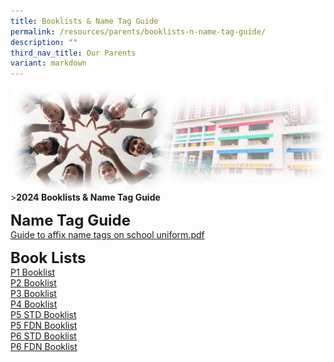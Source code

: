 ```yaml
---
title: Booklists & Name Tag Guide
permalink: /resources/parents/booklists-n-name-tag-guide/
description: ""
third_nav_title: Our Parents
variant: markdown
---
```

![Sub-banner](/images/sub%20banner.jpg)
&gt;**2024 Booklists &amp; Name Tag Guide**

**<font size="5">Name Tag Guide</font>** <br>
[Guide to affix name tags on school uniform.pdf](/files/Resources/Guide%20to%20affix%20name%20tags%20on%20school%20uniform.pdf)

**<font size="5">Book Lists</font>** <br>
[P1 Booklist](/files/Letters%20and%20Circulars/2024%20Booklist/2024_booklist_P1.pdf) <br>
[P2 Booklist](/files/Letters%20and%20Circulars/2024%20Booklist/2024_booklist_P2.pdf) <br>
[P3 Booklist](/files/Letters%20and%20Circulars/2024%20Booklist/2024_booklist_P3.pdf) <br>
[P4 Booklist](/files/Letters%20and%20Circulars/2024%20Booklist/2024_booklist_P4.pdf) <br>
[P5 STD Booklist](/files/Letters%20and%20Circulars/2024%20Booklist/2024_booklist_P5.pdf) <br>
[P5 FDN Booklist](/files/Letters%20and%20Circulars/2024%20Booklist/2024_booklist_P5_FDN.pdf) <br>
[P6 STD Booklist](/files/Letters%20and%20Circulars/2024%20Booklist/2024_booklist_P6.pdf) <br>
[P6 FDN Booklist](/files/Letters%20and%20Circulars/2024%20Booklist/2024_booklist_P6_FDN.pdf)